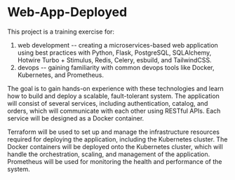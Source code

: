 # Web-App-Deployed
This project is a training exercise for:

1) web development -- creating a microservices-based web application using best practices with Python, Flask, PostgreSQL, SQLAlchemy, Hotwire Turbo + Stimulus, Redis, Celery, esbuild, and TailwindCSS.
2) devops -- gaining familiarity with common devops tools like Docker, Kubernetes, and Prometheus.

The goal is to gain hands-on experience with these technologies and learn how to build and deploy a scalable, fault-tolerant system. The application will consist of several services, including authentication, catalog, and orders, which will communicate with each other using RESTful APIs. Each service will be designed as a Docker container.

Terraform will be used to set up and manage the infrastructure resources required for deploying the application, including the Kubernetes cluster. The Docker containers will be deployed onto the Kubernetes cluster, which will handle the orchestration, scaling, and management of the application. Prometheus will be used for monitoring the health and performance of the system.
